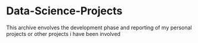 # Data-Science-Projects

This archive envolves the development phase and reporting of my personal projects or other projects i have been involved 
